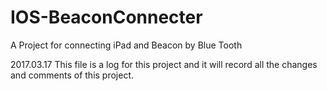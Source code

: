 # IOS-BeaconConnecter
A Project for connecting iPad and Beacon by Blue Tooth

2017.03.17
This file is a log for this project and it will record all the changes and comments of this project.
